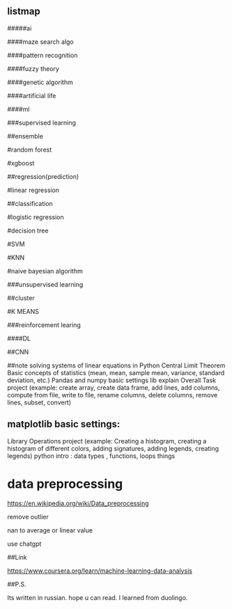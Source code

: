## listmap
#####ai

####maze search algo

####pattern recognition

####fuzzy theory

####genetic algorithm

####artificial life

####ml

###supervised learning

##ensemble

#random forest

#xgboost

##regression(prediction)

#linear regression

##classification

#logistic regression

#decision tree

#SVM

#KNN

#naive bayesian algorithm

###unsupervised learning

##cluster

#K MEANS

###reinforcement learing

####DL

##CNN



##note
solving systems of linear equations in Python
Central Limit Theorem
Basic concepts of statistics (mean, mean, sample mean, variance, standard deviation, etc.)
Pandas and numpy basic settings
lib explain
Overall Task
project (example: create array, create data frame, add lines, add columns, compute from file, write to file, rename columns, delete columns, remove lines, subset, convert)

## matplotlib basic settings:
Library Operations
project (example: Creating a histogram, creating a histogram of different colors, adding signatures, adding legends, creating legends)
python intro : data types , functions, loops things


# data preprocessing

https://en.wikipedia.org/wiki/Data_preprocessing

remove outlier 

nan to average or linear value

use chatgpt



##Link

https://www.coursera.org/learn/machine-learning-data-analysis

##P.S.

Its written in russian. hope u can read. I learned from duolingo.
